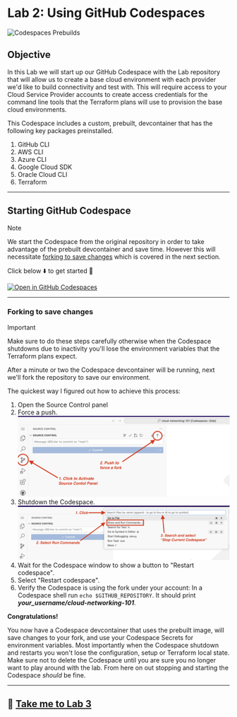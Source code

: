 # Lab 2: Using GitHub Codespaces

![Codespaces Prebuilds](https://github.com/ipv6tech/cloud-networking-101/actions/workflows/codespaces/create_codespaces_prebuilds/badge.svg)

## Objective

In this Lab we will start up our GitHub Codespace with the Lab repository that will allow us to create a base cloud environment with each provider we'd like to build connectivity and test with. This will require access to your Cloud Service Provider accounts to create access credentials for the command line tools that the Terraform plans will use to provision the base cloud environments.

This Codespace includes a custom, prebuilt, devcontainer that has the following key packages preinstalled.

1. GitHub CLI
2. AWS CLI
3. Azure CLI
4. Google Cloud SDK
5. Oracle Cloud CLI
6. Terraform

---

## Starting GitHub Codespace

>[!NOTE]
> We start the Codespace from the original repository in order to take advantage of the prebuilt devcontainer and save time. However this will necessitate [forking to save changes](#forking-to-save-changes) which is covered in the next section.

Click below :arrow_down: to get started :rocket:

[![Open in GitHub Codespaces](https://github.com/codespaces/badge.svg)](https://codespaces.new/ipv6tech/cloud-networking-101)

---

### Forking to save changes

>[!IMPORTANT]
> Make sure to do these steps carefully otherwise when the Codespace shutdowns due to inactivity you'll lose the environment variables that the Terraform plans expect.

After a minute or two the Codespace devcontainer will be running, next we'll fork the repository to save our environment.

The quickest way I figured out how to achieve this process:

1. Open the Source Control panel
2. Force a push.
![Push](files/sourcecontrol.png)
3. Shutdown the Codespace.
![Shutdown](files/command_palette.png)
4. Wait for the Codespace window to show a button to "Restart codespace".
5. Select "Restart codespace".
6. Verify the Codespace is using the fork under your account: In a Codespace shell run `echo $GITHUB_REPOSITORY`. It should print _**your_username/cloud-networking-101**_.

**Congratulations!**

You now have a Codespace devcontainer that uses the prebuilt image, will save changes to your fork, and use your Codespace Secrets for environment variables. Most importantly when the Codespace shutdown and restarts you won't lose the configuration, setup or Terraform local state. Make sure not to delete the Codespace until you are sure you no longer want to play around with the lab. From here on out stopping and starting the Codespace _should_ be fine.

---

## :rocket: [Take me to Lab 3](lab3.md)
